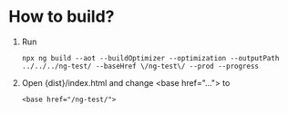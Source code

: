 # How to build?

1. Run
   ```
   npx ng build --aot --buildOptimizer --optimization --outputPath ../../../ng-test/ --baseHref \/ng-test\/ --prod --progress
   ```
2. Open {dist}/index.html and change \<base href="..."\> to
   ```
   <base href="/ng-test/">
   ```
